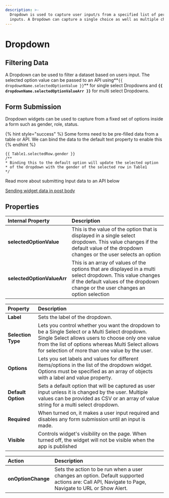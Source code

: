 ```yaml
---
description: >-
  ‌Dropdown is used to capture user input/s from a specified list of permitted
  inputs. A Dropdown can capture a single choice as well as multiple choices
---
```


# Dropdown

## Filtering Data

A Dropdown can be used to filter a dataset based on users input. The selected option value can be passed to an API using**`{{ dropdownName.selectedOptionValue }}`** for single select Dropdowns and **`{{ dropdownName.selectedOptionValueArr }}`** for multi select Dropdowns.

## **Form Submission**

Dropdown widgets can be used to capture from a fixed set of options inside a form such as gender, role, status. 

{% hint style="success" %}
Some forms need to be pre-filled data from a table or API. We can bind the data to the default text property to enable this
{% endhint %}

```text
{{ Table1.selectedRow.gender }}
/**
* Binding this to the default option will update the selected option 
* of the dropdown with the gender of the selected row in Table1
*/
```

Read more about submitting Input data to an API below

[Sending widget data in post body](../core-concepts/apis/taking-inputs-from-widgets.md#passing-inputs-to-the-post-body)

## Properties

| Internal Property | Description |
| :--- | :--- |
| **selectedOptionValue** | This is the value of the option that is displayed in a single select dropdown. This value changes if the default value of the dropdown changes or the user selects an option |
| **selectedOptionValueArr** | This is an array of values of the options that are displayed in a multi select dropdown. This value changes if the default values of the dropdown change or the user changes an option selection |

| Property | Description |
| :--- | :--- |
| **Label** | Sets the label of the dropdown. |
| **Selection Type** | Lets you control whether you want the dropdown to be a Single Select or a Multi Select dropdown. Single Select allows users to choose only one value from the list of options whereas Multi Select allows for selection of more than one value by the user. |
| **Options** | Lets you set labels and values for different items/options in the list of the dropdown widget. Options must be specified as an array of objects with a label and value property. |
| **Default Option** | Sets a default option that will be captured as user input unless it is changed by the user. Multiple values can be provided as CSV or an array of value string for a multi select dropdown. |
| **Required** | When turned on, it makes a user input required and disables any form submission until an input is made.  |
| **Visible** | Controls widget's visibility on the page. When turned off, the widget will not be visible when the app is published  |

| Action | Description |
| :--- | :--- |
| **onOptionChange** | Sets the action to be run when a user changes an option. Default supported actions are: Call API, Navigate to Page, Navigate to URL or Show Alert. |

